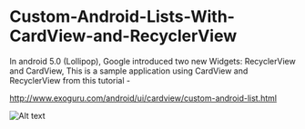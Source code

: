 # Custom-Android-Lists-With-CardView-and-RecyclerView
In android 5.0 (Lollipop), Google introduced two new Widgets: RecyclerView and CardView, This is a sample application using CardView and RecyclerView from this tutorial - 

http://www.exoguru.com/android/ui/cardview/custom-android-list.html

![Alt text](/relative/path/to/img.jpg?raw=true "Sample App")
